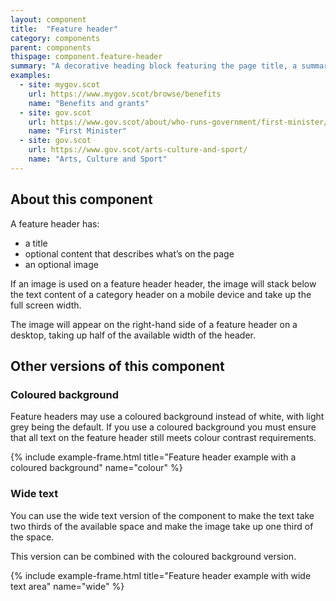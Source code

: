 ```yaml
---
layout: component
title:  "Feature header"
category: components
parent: components
thispage: component.feature-header
summary: "A decorative heading block featuring the page title, a summary and an image."
examples:
  - site: mygov.scot
    url: https://www.mygov.scot/browse/benefits
    name: "Benefits and grants"
  - site: gov.scot
    url: https://www.gov.scot/about/who-runs-government/first-minister/
    name: "First Minister"
  - site: gov.scot
    url: https://www.gov.scot/arts-culture-and-sport/
    name: "Arts, Culture and Sport"
---
```


## About this component

A feature header has:

* a title
* optional content that describes what’s on the page
* an optional image

If an image is used on a feature header header, the image will stack below the text content of a category header on a mobile device and take up the full screen width.

The image will appear on the right-hand side of a feature header on a desktop, taking up half of the available width of the header.

## Other versions of this component

### Coloured background

Feature headers may use a coloured background instead of white, with light grey being the default. If you use a coloured background you must ensure that all text on the feature header still meets colour contrast requirements.

{% include example-frame.html title="Feature header example with a coloured background" name="colour" %}

### Wide text

You can use the wide text version of the component to make the text take two thirds of the available space and make the image take up one third of the space.

This version can be combined with the coloured background version.

{% include example-frame.html title="Feature header example with wide text area" name="wide" %}
